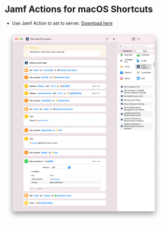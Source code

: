 # Jamf Actions for macOS Shortcuts

- Use Jamf Action to set to server. [Download here](https://trusted.jamf.com/concepts/docs/jamf-actions)

![GitHub Logo](https://github.com/imathijs/My-Jamf-Scripts/blob/main/Shortcuts/Template%20Jamf%20Actions.png)
